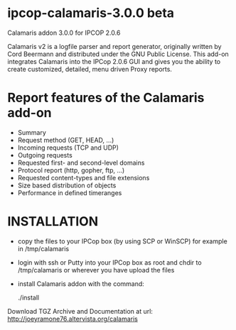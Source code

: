 ipcop-calamaris-3.0.0 beta
==========================

Calamaris addon 3.0.0 for IPCOP 2.0.6

Calamaris v2 is a logfile parser and report generator, originally written by Cord Beermann and distributed under the GNU Public License. This add-on integrates Calamaris into the IPCop 2.0.6 GUI and gives you the ability to create customized, detailed, menu driven Proxy reports.

Report features of the Calamaris add-on
=======================================

- Summary
- Request method (GET, HEAD, ...)
- Incoming requests (TCP and UDP)
- Outgoing requests
- Requested first- and second-level domains
- Protocol report (http, gopher, ftp, ...)
- Requested content-types and file extensions
- Size based distribution of objects
- Performance in defined timeranges
 

INSTALLATION
============

- copy the files to your IPCop box (by using SCP or WinSCP) for example in /tmp/calamaris
- login with ssh or Putty into your IPCop box as root and chdir to /tmp/calamaris or wherever you have upload the files
- install Calamaris addon with the command:
 
  ./install

Download TGZ Archive and Documentation at url: http://joeyramone76.altervista.org/calamaris


